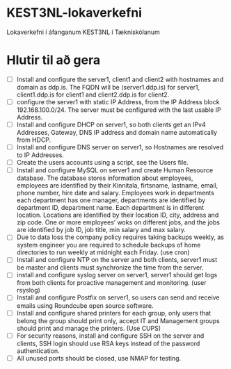 # KEST3NL-lokaverkefni
Lokaverkefni í áfanganum KEST3NL í Tækniskólanum

# Hlutir til að gera

- [ ] Install and configure the server1, client1 and client2 with hostnames and domain as ddp.is.
The FQDN will be (server1.ddp.is) for server1, client1.ddp.is for client1 and client2.ddp.is for
client2.
- [ ] configure the server1 with static IP Address, from the IP Address block 192.168.100.0/24.
The server must be configured with the last usable IP Address.
- [ ] Install and configure DHCP on server1, so both clients get an IPv4 Addresses, Gateway,
DNS IP address and domain name automatically from HDCP.
- [ ] Install and configure DNS server on server1, so Hostnames are resolved to IP Addresses.
- [ ] Create the users accounts using a script, see the Users file.
- [ ] Install and configure MySQL on server1 and create Human Resource database. The
database stores information about employees, employees are identified by their Kinnitala,
firtsname, lastname, email, phone number, hire date and salary. Employees work in
departments each department has one manager, departments are identified by department
ID, department name. Each department is in different location. Locations are identified by
their location ID, city, address and zip code. One or more employees’ woks on different jobs,
and the jobs are identified by job ID, job title, min salary and max salary.
- [ ] Due to data loss the company policy requires taking backups weekly, as system engineer
you are required to schedule backups of home directories to run weekly at midnight each
Friday. (use cron)
- [ ] Install and configure NTP on the server and both clients, server1 must be master and clients
must synchronize the time from the server.
- [ ] install and configure syslog server on server1, server1 should get logs from both clients for
proactive management and monitoring. (user rsyslog)
- [ ] Install and configure Postfix on server1, so users can send and receive emails using
Roundcube open source software.
- [ ] Install and configure shared printers for each group, only users that belong the group should
print only, accept IT and Management groups should print and manage the printers. (Use
CUPS)
- [ ] For security reasons, install and configure SSH on the server and clients, SSH login should
use RSA keys instead of the password authentication.
- [ ] All unused ports should be closed, use NMAP for testing.

#
